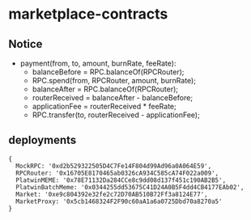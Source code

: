 # marketplace-contracts

## Notice

- payment(from, to, amount, burnRate, feeRate):
    - balanceBefore = RPC.balanceOf(RPCRouter);
    - RPC.spend(from, RPCRouter, amount, burnRate);
    - balanceAfter = RPC.balanceOf(RPCRouter);
    - routerReceived = balanceAfter - balanceBefore;
    - applicationFee = routerReceived * feeRate;
    - RPC.transfer(to, routerReceived - applicationFee);

## deployments

```
{
  MockRPC: '0xd2b529322505D4C7Fe14F804d99Ad96a0A064E59',
  RPCRouter: '0x16705E8170465ab0326cA934C585cA74F022a009',
  PlatwinMEME: '0x78E71132Da284CCe8c9dd08d137f451c190AB2B5',
  PlatwinBatchMeme: '0x0344255dd53675C41D24A0B5F4dd4CB4177EAb02',
  Market: '0xe9c804392e32fe2c72D70AB510B72Ff3a8124E77',
  MarketProxy: '0x5cb1468324F2F90c60aA1a6a0725Dbd70a8270a5'
}
```
